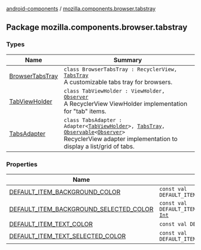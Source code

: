 [android-components](../index.md) / [mozilla.components.browser.tabstray](./index.md)

## Package mozilla.components.browser.tabstray

### Types

| Name | Summary |
|---|---|
| [BrowserTabsTray](-browser-tabs-tray/index.md) | `class BrowserTabsTray : RecyclerView, `[`TabsTray`](../mozilla.components.concept.tabstray/-tabs-tray/index.md)<br>A customizable tabs tray for browsers. |
| [TabViewHolder](-tab-view-holder/index.md) | `class TabViewHolder : ViewHolder, `[`Observer`](../mozilla.components.browser.session/-session/-observer/index.md)<br>A RecyclerView ViewHolder implementation for "tab" items. |
| [TabsAdapter](-tabs-adapter/index.md) | `class TabsAdapter : Adapter<`[`TabViewHolder`](-tab-view-holder/index.md)`>, `[`TabsTray`](../mozilla.components.concept.tabstray/-tabs-tray/index.md)`, `[`Observable`](../mozilla.components.support.base.observer/-observable/index.md)`<`[`Observer`](../mozilla.components.concept.tabstray/-tabs-tray/-observer/index.md)`>`<br>RecyclerView adapter implementation to display a list/grid of tabs. |

### Properties

| Name | Summary |
|---|---|
| [DEFAULT_ITEM_BACKGROUND_COLOR](-d-e-f-a-u-l-t_-i-t-e-m_-b-a-c-k-g-r-o-u-n-d_-c-o-l-o-r.md) | `const val DEFAULT_ITEM_BACKGROUND_COLOR: `[`Int`](https://kotlinlang.org/api/latest/jvm/stdlib/kotlin/-int/index.html) |
| [DEFAULT_ITEM_BACKGROUND_SELECTED_COLOR](-d-e-f-a-u-l-t_-i-t-e-m_-b-a-c-k-g-r-o-u-n-d_-s-e-l-e-c-t-e-d_-c-o-l-o-r.md) | `const val DEFAULT_ITEM_BACKGROUND_SELECTED_COLOR: `[`Int`](https://kotlinlang.org/api/latest/jvm/stdlib/kotlin/-int/index.html) |
| [DEFAULT_ITEM_TEXT_COLOR](-d-e-f-a-u-l-t_-i-t-e-m_-t-e-x-t_-c-o-l-o-r.md) | `const val DEFAULT_ITEM_TEXT_COLOR: `[`Int`](https://kotlinlang.org/api/latest/jvm/stdlib/kotlin/-int/index.html) |
| [DEFAULT_ITEM_TEXT_SELECTED_COLOR](-d-e-f-a-u-l-t_-i-t-e-m_-t-e-x-t_-s-e-l-e-c-t-e-d_-c-o-l-o-r.md) | `const val DEFAULT_ITEM_TEXT_SELECTED_COLOR: `[`Int`](https://kotlinlang.org/api/latest/jvm/stdlib/kotlin/-int/index.html) |
